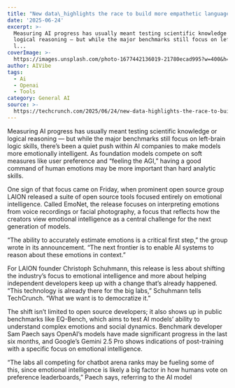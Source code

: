 ```yaml
---
title: "New data\_highlights the race to build more empathetic language models"
date: '2025-06-24'
excerpt: >-
  Measuring AI progress has usually meant testing scientific knowledge or
  logical reasoning — but while the major benchmarks still focus on left-brain
  l...
coverImage: >-
  https://images.unsplash.com/photo-1677442136019-21780ecad995?w=400&h=200&fit=crop&auto=format
author: AIVibe
tags:
  - Ai
  - Openai
  - Tools
category: General AI
source: >-
  https://techcrunch.com/2025/06/24/new-data-highlights-the-race-to-build-more-empathetic-language-models/
---
```

Measuring AI progress has usually meant testing scientific knowledge or logical reasoning — but while the major benchmarks still focus on left-brain logic skills, there’s been a quiet push within AI companies to make models more emotionally intelligent. As foundation models compete on soft measures like user preference and “feeling the AGI,” having a good command of human emotions may be more important than hard analytic skills.

One sign of that focus came on Friday, when prominent open source group LAION released a suite of open source tools focused entirely on emotional intelligence. Called EmoNet, the release focuses on interpreting emotions from voice recordings or facial photography, a focus that reflects how the creators view emotional intelligence as a central challenge for the next generation of models.


	
	




	
	



“The ability to accurately estimate emotions is a critical first step,” the group wrote in its announcement. “The next frontier is to enable AI systems to reason about these emotions in context.”

For LAION founder Christoph Schuhmann, this release is less about shifting the industry’s focus to emotional intelligence and more about helping independent developers keep up with a change that’s already happened. “This technology is already there for the big labs,” Schuhmann tells TechCrunch. “What we want is to democratize it.”

The shift isn’t limited to open source developers; it also shows up in public benchmarks like EQ-Bench, which aims to test AI models’ ability to understand complex emotions and social dynamics. Benchmark developer Sam Paech says OpenAI’s models have made significant progress in the last six months, and Google’s Gemini 2.5 Pro shows indications of post-training with a specific focus on emotional intelligence. 

“The labs all competing for chatbot arena ranks may be fueling some of this, since emotional intelligence is likely a big factor in how humans vote on preference leaderboards,” Paech says, referring to the AI model
